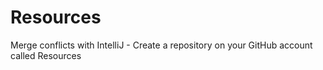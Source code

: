 # Resources
Merge conflicts with IntelliJ - Create a repository on your GitHub account called Resources
